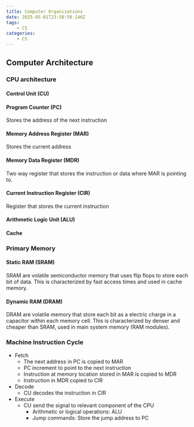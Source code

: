 ```yaml
---
title: Computer Organizations
date: 2025-05-01T23:58:50.146Z
tags:
    - CS
categories:
    - CS
---
```



## Computer Architecture
### CPU architecture
#### Control Unit (CU)
#### Program Counter (PC)
Stores the address of the next instruction

#### Memory Address Register (MAR)
Stores the current address

#### Memory Data Register (MDR)
Two way register that stores the instruction or data where MAR is pointing to.

#### Current Instruction Register (CIR)
Register that stores the current instruction

#### Arithmetic Logic Unit (ALU)
#### Cache

### Primary Memory
#### Static RAM (SRAM)
SRAM are volatile semiconductor memory that uses flip flops to store each bit of data. This is characterized by fast access times and used in cache memory.

#### Dynamic RAM (DRAM)
DRAM are volatile memory that store each bit as a electric charge in a capacitor within each memory cell. This is characterized by denser and cheaper than SRAM, used in main system memory (RAM modules).


### Machine Instruction Cycle
- Fetch 
  - The next address in PC is copied to MAR
  - PC increment to point to the next instruction
  - Instruction at memory location stored in MAR is copied to MDR
  - Instruction in MDR copied to CIR
- Decode 
  - CU decodes the instruction in CIR
- Execute 
  - CU send the signal to relevant component of the CPU
    - Arithmetic or logical operations: ALU
    - Jump commands: Store the jump address to PC